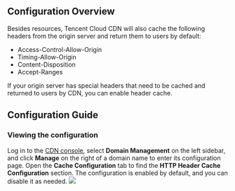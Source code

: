 

## Configuration Overview
Besides resources, Tencent Cloud CDN will also cache the following headers from the origin server and return them to users by default:
+ Access-Control-Allow-Origin
+ Timing-Allow-Origin
+ Content-Disposition
+ Accept-Ranges

If your origin server has special headers that need to be cached and returned to users by CDN, you can enable header cache.

## Configuration Guide
### Viewing the configuration
Log in to the [CDN console](https://console.cloud.tencent.com/cdn), select **Domain Management** on the left sidebar, and click **Manage** on the right of a domain name to enter its configuration page. Open the **Cache Configuration** tab to find the **HTTP Header Cache Configuration** section. The configuration is enabled by default, and you can disable it as needed.
![](https://main.qcloudimg.com/raw/0fb4739f743b6242c463672a2f059098.png)





